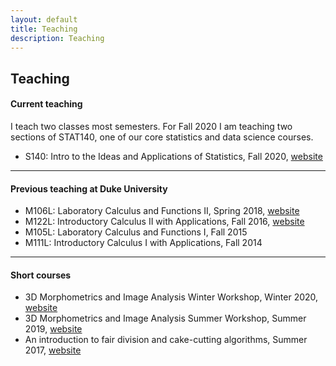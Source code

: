 ```yaml
---
layout: default
title: Teaching
description: Teaching
---
```

## Teaching
#### Current teaching

I teach two classes most semesters. For Fall 2020 I am teaching two sections of STAT140, one of our core statistics and data science courses.

* S140: Intro to the Ideas and Applications of Statistics, Fall 2020, [website](https://sshanshans.github.io/stat140/)

<hr />

#### Previous teaching at Duke University

* M106L: Laboratory Calculus and Functions II, Spring 2018, [website](/math106/index.html)
* M122L:  Introductory Calculus II with Applications, Fall 2016, [website](/calculus2/index.html)
* M105L: Laboratory Calculus and Functions I, Fall 2015
* M111L:  Introductory Calculus I with Applications, Fall 2014

<hr />

#### Short courses

* 3D Morphometrics and Image Analysis Winter Workshop, Winter 2020, [website](https://slicermorph.github.io/2020_Winter_Workshop/)
* 3D Morphometrics and Image Analysis Summer Workshop, Summer 2019, [website](https://slicermorph.github.io/2019_Summer_Workshop/)
* An introduction to fair division and cake-cutting algorithms, Summer 2017, [website](/swim.html)





<br/>
<br/>
<br/>
<br/>
<br/>
